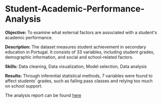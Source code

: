 # Student-Academic-Performance-Analysis

**Objective:** To examine what external factors are associated with a student's academic performance.

**Description:** The dataset measures student achievement in secondary education in Portugal. It consists of 33 variables, including student grades, demographic information, and social and school-related factors.

**Skills:** Data cleaning, Data visualization, Model selection, Data analysis

**Results:** Through inferential statistical methods, 7 variables were found to affect students' grades, such as failing pass classes and relying too much on school support.

The analysis report can be found [here](https://github.com/schoi01/Student-Academic-Performance-Analysis/blob/main/Student%20Academic%20Performance%20Analysis%20Report.pdf)
